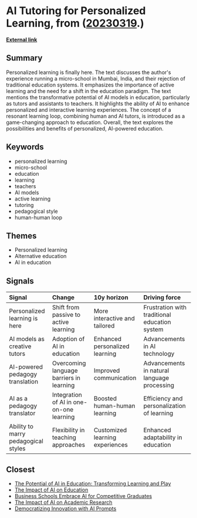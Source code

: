 # __AI Tutoring for Personalized Learning__, from ([20230319](https://kghosh.substack.com/p/20230319).)

__[External link](https://saigaddam.medium.com/one-ai-tutor-per-child-personalized-learning-is-finally-here-e3727d84a2d7)__



## Summary

Personalized learning is finally here. The text discusses the author's experience running a micro-school in Mumbai, India, and their rejection of traditional education systems. It emphasizes the importance of active learning and the need for a shift in the education paradigm. The text mentions the transformative potential of AI models in education, particularly as tutors and assistants to teachers. It highlights the ability of AI to enhance personalized and interactive learning experiences. The concept of a resonant learning loop, combining human and AI tutors, is introduced as a game-changing approach to education. Overall, the text explores the possibilities and benefits of personalized, AI-powered education.

## Keywords

* personalized learning
* micro-school
* education
* learning
* teachers
* AI models
* active learning
* tutoring
* pedagogical style
* human-human loop

## Themes

* Personalized learning
* Alternative education
* AI in education

## Signals

| Signal                              | Change                                   | 10y horizon                     | Driving force                                 |
|:------------------------------------|:-----------------------------------------|:--------------------------------|:----------------------------------------------|
| Personalized learning is here       | Shift from passive to active learning    | More interactive and tailored   | Frustration with traditional education system |
| AI models as creative tutors        | Adoption of AI in education              | Enhanced personalized learning  | Advancements in AI technology                 |
| AI-powered pedagogy translation     | Overcoming language barriers in learning | Improved communication          | Advancements in natural language processing   |
| AI as a pedagogy translator         | Integration of AI in one-on-one learning | Boosted human-human learning    | Efficiency and personalization of learning    |
| Ability to marry pedagogical styles | Flexibility in teaching approaches       | Customized learning experiences | Enhanced adaptability in education            |

## Closest

* [The Potential of AI in Education: Transforming Learning and Play](adf886a1b9fd74281e0a43c3e7c70def)
* [The Impact of AI on Education](ea74b217d36ec570bb432fb5aa679090)
* [Business Schools Embrace AI for Competitive Graduates](bc232b227c806ac26adf2b99fa4cff9d)
* [The Impact of AI on Academic Research](04ea36e5447d3914bd8e463d50f2715f)
* [Democratizing Innovation with AI Prompts](d0726e79e1911eb62981138d30b7182a)